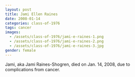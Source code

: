 ```yaml
---
layout: post
title: Jami Ellen Raines
date: 2008-01-14
categories: class-of-1976
tags: cancer
images:
  - /assets/class-of-1976/jami-e-raines-1.png
  - /assets/class-of-1976/jami-e-raines-2.png
  - /assets/class-of-1976/jami-e-raines-3.jpg
gender: female
---
```

Jami, aka Jami Raines-Shogren, died on Jan. 14, 2008, due to complications from cancer. 
